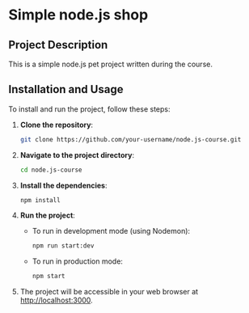 # Simple node.js shop

## Project Description

This is a simple node.js pet project written during the course.

## Installation and Usage

To install and run the project, follow these steps:

1. **Clone the repository**:

   ```bash
   git clone https://github.com/your-username/node.js-course.git
   ```

2. **Navigate to the project directory**:

   ```bash
   cd node.js-course
   ```

3. **Install the dependencies**:

   ```bash
   npm install
   ```

4. **Run the project**:

   - To run in development mode (using Nodemon):

     ```bash
     npm run start:dev
     ```

   - To run in production mode:
     ```bash
     npm start
     ```

5. The project will be accessible in your web browser at [http://localhost:3000](http://localhost:3000).

